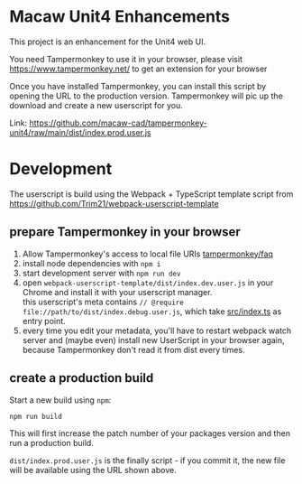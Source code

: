# Macaw Unit4 Enhancements

This project is an enhancement for the Unit4 web UI.

You need Tampermonkey to use it in your browser, please
visit https://www.tampermonkey.net/ to get an extension
for your browser

Once you have installed Tampermonkey, you can install this
script by opening the URL to the production version.
Tampermonkey will pic up the download and create a new
userscript for you.

Link: https://github.com/macaw-cad/tampermonkey-unit4/raw/main/dist/index.prod.user.js

# Development

The userscript is build using the Webpack + TypeScript
template script from https://github.com/Trim21/webpack-userscript-template

## prepare Tampermonkey in your browser

1. Allow Tampermonkey's access to local file URIs [tampermonkey/faq](https://tampermonkey.net/faq.php?ext=dhdg#Q204)
2. install node dependencies with `npm i`
3. start development server with `npm run dev`
4. open `webpack-userscript-template/dist/index.dev.user.js` in your Chrome and install it with your userscript manager.
   <br>this userscript's meta contains `// @require file://path/to/dist/index.debug.user.js`,
   which take [src/index.ts](./src/index.ts) as entry point.
5. every time you edit your metadata, you'll have to restart
   webpack watch server and (maybe even) install new UserScript
   in your browser again, because Tampermonkey don't read it
   from dist every times.

## create a production build

Start a new build using `npm`:

```bash
npm run build
```

This will first increase the patch number of your packages
version and then run a production build.

`dist/index.prod.user.js` is the finally script - if you commit it, the new file will be
available using the URL shown above.
